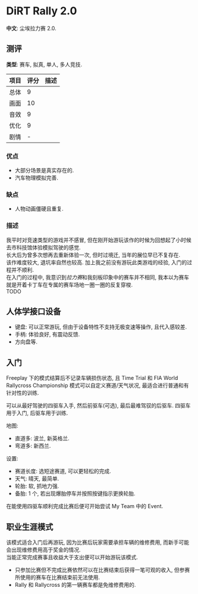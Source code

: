 # DiRT Rally 2.0

**中文**: 尘埃拉力赛 2.0.  

## 测评

**类型**: 赛车, 拟真, 单人, 多人竞技.  

| 项目 | 评分 | 描述 |
| ---- | ---- | ---- |
| 总体 | 9    |      |
| 画面 | 10   |      |
| 音效 | 9    |      |
| 优化 | 9    |      |
| 剧情 | -    |      |

### 优点

- 大部分场景是真实存在的.
- 汽车物理模拟完善.

### 缺点

- 人物动画僵硬且重复.

### 描述

我平时对竞速类型的游戏并不感冒, 但在刚开始游玩该作的时候为回想起了小时候去市科技馆体验模拟驾驶的感觉.  
长大后为曾多次想再去重新体验一次, 但时过境迁, 当年的展位早已不复存在.  
该作难度较大, 退坑率自然也较高. 加上我之前没有游玩此类游戏的经验, 入门的过程并不顺利.  
在入门的过程中, 我意识到*拉力赛*和我刻板印象中的赛车并不相同, 我本以为赛车就是开着卡丁车在专属的赛车场地一圈一圈的反复穿梭.  
TODO

## 人体学接口设备

- 键盘: 可以正常游玩, 但由于设备特性不支持无极变速等操作, 且代入感较差.
- 手柄: 体验良好, 有震动反馈.
- 方向盘等.

## 入门

Freeplay 下的模式结算后不记录车辆损伤状态, 且 Time Trial 和 FIA World Rallycross Championship 模式可以自定义赛道/天气状况, 最适合进行普通和有针对性的训练.  

可以从最好驾驶的四驱车入手, 然后前驱车(可选), 最后最难驾驭的后驱车. 四驱车用于入门, 后驱车用于训练.  

地图:  

- 直道多: 波兰, 新英格兰.
- 弯道多: 新西兰.

设置:  

- 赛道长度: 选短途赛道, 可以更轻松的完成.
- 天气: 晴天, 最简单.
- 轮胎: 软, 抓地力强.
- 备胎: 1 个, 若出现爆胎停车并按照按键指示更换轮胎.

在能使用四驱车顺利完成比赛后便可开始尝试 My Team 中的 Event.  

## 职业生涯模式

该模式适合入门后再游玩, 因为比赛后玩家需要承担车辆的维修费用, 而新手可能会出现维修费用高于奖金的情况.  
当能正常完成赛事且收益大于支出便可以开始游玩该模式.  

- 只参加比赛但不完成比赛依然可以在比赛结束后获得一笔可观的收入, 但参赛所使用的赛车在比赛结束前无法使用.
- Rally 和 Rallycross 的第一辆赛车都是免维修费用的.
